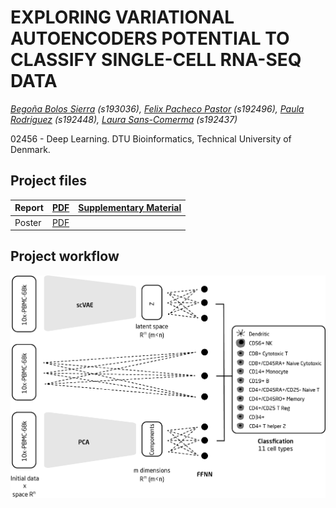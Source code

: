 # EXPLORING VARIATIONAL AUTOENCODERS POTENTIAL TO CLASSIFY SINGLE-CELL RNA-SEQ DATA

*[Begoña Bolos Sierra](mailto:193036@student.dtu.dk) (s193036), [Felix Pacheco Pastor](mailto:fepac@biosustain.dtu.dk) (s192496), [Paula Rodriguez](mailto:s192448@student.dtu.dk) (s192448), [Laura Sans-Comerma](mailto:laurasansc@gmail.com) (s192437)*

02456 - Deep Learning. DTU Bioinformatics, Technical University of Denmark. 

## Project files

| Report | [PDF](https://github.com/laurasansc/02456_scVAE/blob/main/docs/report/report_DL.pdf) |[Supplementary Material](https://github.com/laurasansc/02456_scVAE/blob/main/docs/report/supplementary.pdf) |
|--------|-----|----|
| Poster | [PDF](https://github.com/laurasansc/02456_scVAE/blob/main/docs/poster/scVAE_poster.pdf) |     |

## Project workflow

![workflow](./docs/workflow.png)
